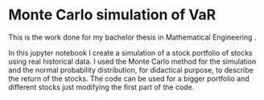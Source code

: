 # Monte Carlo simulation of VaR
This is the work done for my bachelor thesis in Mathematical Engineering .

In this jupyter notebook I create a simulation of a stock portfolio of stocks using real historical data. I used the Monte Carlo method for the simulation and the normal probability distribution, for didactical purpose, to describe the return of the stocks.
The code can be used for a bigger portfolio and different stocks just modifying the first part of the code.
